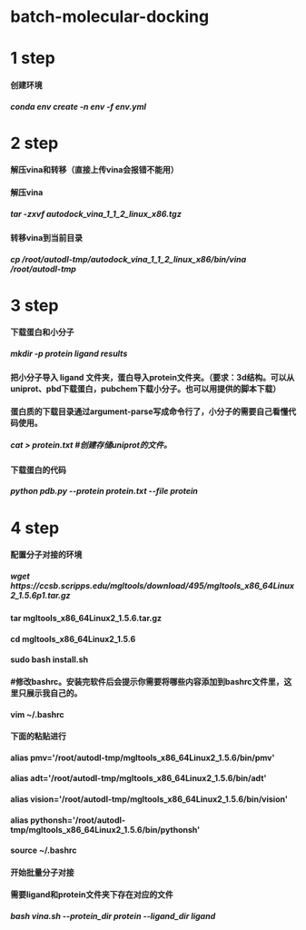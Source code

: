 # batch-molecular-docking
<h1>1 step 
<h4>创建环境<br>
<h5>conda env create -n env -f env.yml <br>

<h1>2 step 
<h4>解压vina和转移（直接上传vina会报错不能用）<br>

<h4>解压vina <br>
<h5>tar -zxvf autodock_vina_1_1_2_linux_x86.tgz<br>

<h4>转移vina到当前目录<br>
<h5>cp /root/autodl-tmp/autodock_vina_1_1_2_linux_x86/bin/vina /root/autodl-tmp <br>

<h1>3 step 
<h4>下载蛋白和小分子<br>
<h5>mkdir -p protein ligand results<br>

<h4>把小分子导入 ligand 文件夹，蛋白导入protein文件夹。（要求：3d结构。可以从uniprot、pbd下载蛋白，pubchem下载小分子。也可以用提供的脚本下载）<br>

<h4>蛋白质的下载目录通过argument-parse写成命令行了，小分子的需要自己看懂代码使用。<br>
<h5>cat > protein.txt #创建存储uniprot的文件。<br>

<h4>下载蛋白的代码<br>
<h5>python pdb.py --protein protein.txt --file protein <br>


<h1>4 step 
<h4>配置分子对接的环境<br>
<h5>wget https://ccsb.scripps.edu/mgltools/download/495/mgltools_x86_64Linux2_1.5.6p1.tar.gz 
<h4>tar mgltools_x86_64Linux2_1.5.6.tar.gz
<h4>cd mgltools_x86_64Linux2_1.5.6
<h4>sudo bash install.sh
<h4>#修改bashrc。安装完软件后会提示你需要将哪些内容添加到bashrc文件里，这里只展示我自己的。
<h4>vim ~/.bashrc
<h4>下面的粘贴进行
<h4>alias pmv='/root/autodl-tmp/mgltools_x86_64Linux2_1.5.6/bin/pmv'
<h4>alias adt='/root/autodl-tmp/mgltools_x86_64Linux2_1.5.6/bin/adt'
<h4>alias vision='/root/autodl-tmp/mgltools_x86_64Linux2_1.5.6/bin/vision'
<h4>alias pythonsh='/root/autodl-tmp/mgltools_x86_64Linux2_1.5.6/bin/pythonsh'
<h4>source ~/.bashrc
<h4>开始批量分子对接<br>
<h4>需要ligand和protein文件夹下存在对应的文件<br>
<h5>bash vina.sh --protein_dir protein  --ligand_dir ligand <br>

